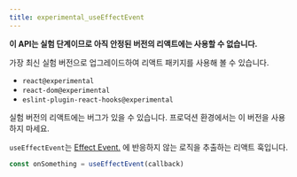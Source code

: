 ```yaml
---
title: experimental_useEffectEvent
---
```


<Wip>

**이 API는 실험 단계이므로 아직 안정된 버전의 리액트에는 사용할 수 없습니다.**

가장 최신 실험 버전으로 업그레이드하여 리액트 패키지를 사용해 볼 수 있습니다.

- `react@experimental`
- `react-dom@experimental`
- `eslint-plugin-react-hooks@experimental`

실험 버전의 리액트에는 버그가 있을 수 있습니다. 프로덕션 환경에서는 이 버전을 사용하지 마세요.


</Wip>


<Intro>

`useEffectEvent`는 [Effect Event.](/learn/separating-events-from-effects#declaring-an-effect-event) 에 반응하지 않는 로직을 추출하는 리액트 훅입니다.

```js
const onSomething = useEffectEvent(callback)
```

</Intro>

<InlineToc />
